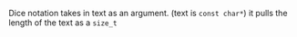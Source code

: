 

Dice notation takes in text as an argument. (text is `const char*`)
it pulls the length of the text as a `size_t`
